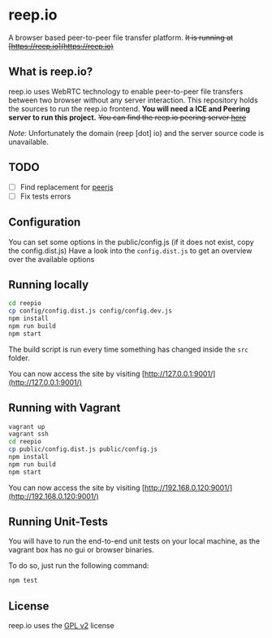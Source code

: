 # reep.io
A browser based peer-to-peer file transfer platform.
~~It is running at [https://reep.io](https://reep.io)~~

## What is reep.io?
reep.io uses WebRTC technology to enable peer-to-peer file transfers between two browser without any server interaction.
This repository holds the sources to run the reep.io frontend.
**You will need a ICE and Peering server to run this project.**
~~You can find the reep.io peering server [here](https://github.com/KodeKraftwerk/reepio-peering-server)~~

_Note:_ Unfortunately the domain (reep [dot] io) and the server source code is unavailable.

## TODO
- [ ] Find replacement for [peerjs](https://github.com/KodeKraftwerk/peerjs.git)
- [ ] Fix tests errors

## Configuration
You can set some options in the public/config.js (if it does not exist, copy the config.dist.js)
Have a look into the `config.dist.js` to get an overview over the available options

## Running locally

```sh
cd reepio
cp config/config.dist.js config/config.dev.js
npm install
npm run build
npm start
```

The build script is run every time something has changed inside the `src` folder.

You can now access the site by visiting [http://127.0.0.1:9001/](http://127.0.0.1:9001/)

## Running with Vagrant

```sh
vagrant up
vagrant ssh
cd reepio
cp public/config.dist.js public/config.js
npm install
npm run build
npm start
```

You can now access the site by visiting [http://192.168.0.120:9001/](http://192.168.0.120:9001/)

## Running Unit-Tests
You will have to run the end-to-end unit tests on your local machine, as the vagrant box has no gui or browser binaries.

To do so, just run the following command:

```sh
npm test
```

## License
reep.io uses the [GPL v2](http://www.gnu.org/licenses/gpl-2.0.html) license
